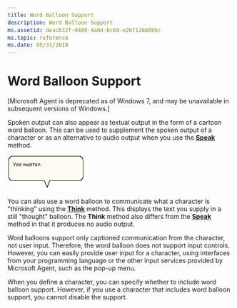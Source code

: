 ```yaml
---
title: Word Balloon Support
description: Word Balloon Support
ms.assetid: deac032f-0480-4a0d-bc69-e26f12666bbc
ms.topic: reference
ms.date: 05/31/2018
---
```


# Word Balloon Support

\[Microsoft Agent is deprecated as of Windows 7, and may be unavailable in subsequent versions of Windows.\]

Spoken output can also appear as textual output in the form of a cartoon word balloon. This can be used to supplement the spoken output of a character or as an alternative to audio output when you use the [**Speak**](speak-method.md) method.

![yes master word balloon](images/f3ballon.gif)

You can also use a word balloon to communicate what a character is "thinking" using the [**Think**](think-method.md) method. This displays the text you supply in a still "thought" balloon. The **Think** method also differs from the [**Speak**](speak-method.md) method in that it produces no audio output.

Word balloons support only captioned communication from the character, not user input. Therefore, the word balloon does not support input controls. However, you can easily provide user input for a character, using interfaces from your programming language or the other input services provided by Microsoft Agent, such as the pop-up menu.

When you define a character, you can specify whether to include word balloon support. However, if you use a character that includes word balloon support, you cannot disable the support.

 

 




